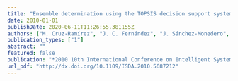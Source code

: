 ```yaml
---
title: "Ensemble determination using the TOPSIS decision support system in multi-objective evolutionary neural network classifiers"
date: 2010-01-01
publishDate: 2020-06-11T11:26:55.381155Z
authors: ["M. Cruz-Ramírez", "J. C. Fernández", "J. Sánchez-Monedero", "F. Fernández-Navarro", "C. Hervás-Martínez", "P. A. Gutiérrez", "M. T. Lamata"]
publication_types: ["1"]
abstract: ""
featured: false
publication: "*2010 10th International Conference on Intelligent Systems Design and Applications (ISDA)*"
url_pdf: "http://dx.doi.org/10.1109/ISDA.2010.5687212"
---
```


